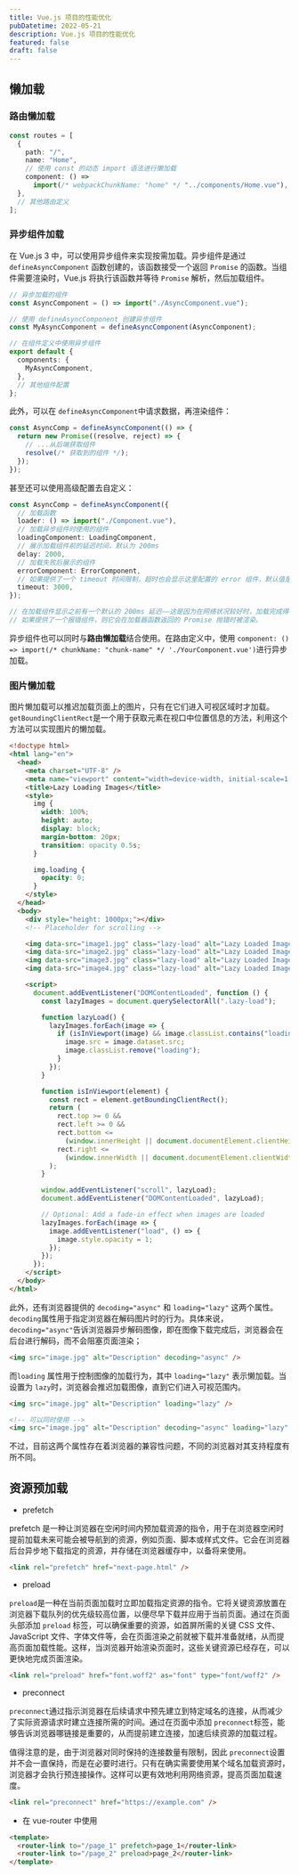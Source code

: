 ```yaml
---
title: Vue.js 项目的性能优化
pubDatetime: 2022-05-21
description: Vue.js 项目的性能优化
featured: false
draft: false
---
```


## 懒加载

### 路由懒加载

```ts
const routes = [
  {
    path: "/",
    name: "Home",
    // 使用 const 的动态 import 语法进行懒加载
    component: () =>
      import(/* webpackChunkName: "home" */ "../components/Home.vue"),
  },
  // 其他路由定义
];
```

### 异步组件加载

在 Vue.js 3 中，可以使用异步组件来实现按需加载。异步组件是通过 `defineAsyncComponent`​ 函数创建的，该函数接受一个返回 `Promise`​ 的函数。当组件需要渲染时，Vue.js 将执行该函数并等待 `Promise`​ 解析，然后加载组件。

```ts
// 异步加载的组件
const AsyncComponent = () => import("./AsyncComponent.vue");

// 使用 defineAsyncComponent 创建异步组件
const MyAsyncComponent = defineAsyncComponent(AsyncComponent);

// 在组件定义中使用异步组件
export default {
  components: {
    MyAsyncComponent,
  },
  // 其他组件配置
};
```

此外，可以在 `defineAsyncComponent`​ 中请求数据，再渲染组件：

```ts
const AsyncComp = defineAsyncComponent(() => {
  return new Promise((resolve, reject) => {
    // ...从后端获取组件
    resolve(/* 获取到的组件 */);
  });
});
```

甚至还可以使用高级配置去自定义：

```ts
const AsyncComp = defineAsyncComponent({
  // 加载函数
  loader: () => import("./Component.vue"),
  // 加载异步组件时使用的组件
  loadingComponent: LoadingComponent,
  // 展示加载组件前的延迟时间，默认为 200ms
  delay: 2000,
  // 加载失败后展示的组件
  errorComponent: ErrorComponent,
  // 如果提供了一个 timeout 时间限制，超时也会显示这里配置的 error 组件，默认值是：Infinity
  timeout: 3000,
});

// 在加载组件显示之前有一个默认的 200ms 延迟——这是因为在网络状况较好时，加载完成得很快，加载组件和最终组件之间的替换太快可能产生闪烁，反而影响用户感受。
// 如果提供了一个报错组件，则它会在加载器函数返回的 Promise 抛错时被渲染。
```

异步组件也可以同时与**路由懒加载**结合使用。在路由定义中，使用 `component: () => import(/* chunkName: "chunk-name" */ './YourComponent.vue')`​ 进行异步加载。

### 图片懒加载

图片懒加载可以推迟加载页面上的图片，只有在它们进入可视区域时才加载。`getBoundingClientRect`​ 是一个用于获取元素在视口中位置信息的方法，利用这个方法可以实现图片的懒加载。

```html
<!doctype html>
<html lang="en">
  <head>
    <meta charset="UTF-8" />
    <meta name="viewport" content="width=device-width, initial-scale=1.0" />
    <title>Lazy Loading Images</title>
    <style>
      img {
        width: 100%;
        height: auto;
        display: block;
        margin-bottom: 20px;
        transition: opacity 0.5s;
      }

      img.loading {
        opacity: 0;
      }
    </style>
  </head>
  <body>
    <div style="height: 1000px;"></div>
    <!-- Placeholder for scrolling -->

    <img data-src="image1.jpg" class="lazy-load" alt="Lazy Loaded Image 1" />
    <img data-src="image2.jpg" class="lazy-load" alt="Lazy Loaded Image 2" />
    <img data-src="image3.jpg" class="lazy-load" alt="Lazy Loaded Image 3" />
    <img data-src="image4.jpg" class="lazy-load" alt="Lazy Loaded Image 4" />

    <script>
      document.addEventListener("DOMContentLoaded", function () {
        const lazyImages = document.querySelectorAll(".lazy-load");

        function lazyLoad() {
          lazyImages.forEach(image => {
            if (isInViewport(image) && image.classList.contains("loading")) {
              image.src = image.dataset.src;
              image.classList.remove("loading");
            }
          });
        }

        function isInViewport(element) {
          const rect = element.getBoundingClientRect();
          return (
            rect.top >= 0 &&
            rect.left >= 0 &&
            rect.bottom <=
              (window.innerHeight || document.documentElement.clientHeight) &&
            rect.right <=
              (window.innerWidth || document.documentElement.clientWidth)
          );
        }

        window.addEventListener("scroll", lazyLoad);
        document.addEventListener("DOMContentLoaded", lazyLoad);

        // Optional: Add a fade-in effect when images are loaded
        lazyImages.forEach(image => {
          image.addEventListener("load", () => {
            image.style.opacity = 1;
          });
        });
      });
    </script>
  </body>
</html>
```

此外，还有浏览器提供的 `decoding="async"`​ 和 `loading="lazy"`​ 这两个属性。`decoding`​ 属性用于指定浏览器在解码图片时的行为。具体来说，`decoding="async"`​ 告诉浏览器异步解码图像，即在图像下载完成后，浏览器会在后台进行解码，而不会阻塞页面渲染；

```html
<img src="image.jpg" alt="Description" decoding="async" />
```

而`loading`​ 属性用于控制图像的加载行为，其中 `loading="lazy"`​ 表示懒加载。当设置为 `lazy`​ 时，浏览器会推迟加载图像，直到它们进入可视范围内。

```html
<img src="image.jpg" alt="Description" loading="lazy" />
```

```html
<!-- 可以同时使用 -->
<img src="image.jpg" alt="Description" decoding="async" loading="lazy" />
```

不过，目前这两个属性存在着浏览器的兼容性问题，不同的浏览器对其支持程度有所不同。

## 资源预加载

- prefetch

prefetch 是一种让浏览器在空闲时间内预加载资源的指令，用于在浏览器空闲时提前加载未来可能会被导航到的资源，例如页面、脚本或样式文件。它会在浏览器后台异步地下载指定的资源，并存储在浏览器缓存中，以备将来使用。

```html
<link rel="prefetch" href="next-page.html" />
```

- preload

​`preload`​ 是一种在当前页面加载时立即加载指定资源的指令。它将关键资源放置在浏览器下载队列的优先级较高位置，以便尽早下载并应用于当前页面。通过在页面头部添加 `preload`​ 标签，可以确保重要的资源，如首屏所需的关键 CSS 文件、JavaScript 文件、字体文件等，会在页面渲染之前就被下载并准备就绪，从而提高页面加载性能。这样，当浏览器开始渲染页面时，这些关键资源已经存在，可以更快地完成页面渲染。

```html
<link rel="preload" href="font.woff2" as="font" type="font/woff2" />
```

- preconnect

​`preconnect`​ 通过指示浏览器在后续请求中预先建立到特定域名的连接，从而减少了实际资源请求时建立连接所需的时间。通过在页面中添加 `preconnect`​ 标签，能够告诉浏览器哪链接是重要的，从而提前建立连接，加速后续资源的加载过程。

值得注意的是，由于浏览器对同时保持的连接数量有限制，因此 `preconnect`​ 设置并不会一直保持，而是在必要时进行。只有在确实需要使用某个域名加载资源时，浏览器才会执行预连接操作。这样可以更有效地利用网络资源，提高页面加载速度。

```html
<link rel="preconnect" href="https://example.com" />
```

- 在 vue-router 中使用

```html
<template>
  <router-link to="/page_1" prefetch>page_1</router-link>
  <router-link to="/page_2" preload>page_2</router-link>
</template>
```

‍
